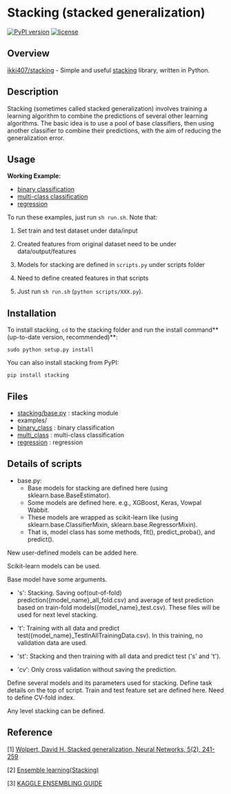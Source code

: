 Stacking (stacked generalization)
====

[![PyPI version](https://badge.fury.io/py/stacking.svg)](https://badge.fury.io/py/stacking)
[![license](https://img.shields.io/github/license/mashape/apistatus.svg?maxAge=2592000)](https://github.com/ikki407/stacking/LICENSE)

## Overview

[ikki407/stacking](https://github.com/ikki407/stacking) - Simple and useful [stacking](https://en.wikipedia.org/wiki/Ensemble_learning#Stacking) library, written in Python.


## Description

Stacking (sometimes called stacked generalization) involves training a learning algorithm to combine the predictions of several other learning algorithms. The basic idea is to use a pool of base classifiers, then using another classifier to combine their predictions, with the aim of reducing the generalization error.


## Usage

**Working Example:**
 
 * [binary classification](https://github.com/ikki407/stacking/tree/master/examples/binary_class)
 * [multi-class classification](https://github.com/ikki407/stacking/tree/master/examples/multi_class)
 * [regression](https://github.com/ikki407/stacking/tree/master/examples/regression)

To run these examples, just run `sh run.sh`. Note that: 

1. Set train and test dataset under data/input

2. Created features from original dataset need to be under data/output/features

3. Models for stacking are defined in `scripts.py` under scripts folder

4. Need to define created features in that scripts

5. Just run `sh run.sh` (`python scripts/XXX.py`).


## Installation
To install stacking, `cd` to the stacking folder and run the install command**(up-to-date version, recommended)**:
```
sudo python setup.py install
```

You can also install stacking from PyPI:
```
pip install stacking
```


## Files

- [stacking/base.py](https://github.com/ikki407/stacking/blob/master/stacking/base.py) : stacking module
- examples/
 - [binary_class](https://github.com/ikki407/stacking/tree/master/examples/binary_class) : binary classification
 - [multi_class](https://github.com/ikki407/stacking/tree/master/examples/multi_class) : multi-class classification
 - [regression](https://github.com/ikki407/stacking/tree/master/examples/regression) : regression


## Details of scripts

- base.py: 
  - Base models for stacking are defined here (using sklearn.base.BaseEstimator).
  - Some models are defined here. e.g., XGBoost, Keras, Vowpal Wabbit.
  - These models are wrapped as scikit-learn like (using sklearn.base.ClassifierMixin, sklearn.base.RegressorMixin).
  - That is, model class has some methods, fit(), predict_proba(), and predict().

New user-defined models can be added here.

Scikit-learn models can be used.

Base model have some arguments.

- 's': Stacking. Saving oof(out-of-fold) prediction({model_name}_all_fold.csv) and average of test prediction based on train-fold models({model_name}_test.csv). These files will be used for next level stacking.

- 't': Training with all data and predict test({model_name}_TestInAllTrainingData.csv). In this training, no validation data are used.

- 'st': Stacking and then training with all data and predict test ('s' and 't').

- 'cv': Only cross validation without saving the prediction.


Define several models and its parameters used for stacking.
Define task details on the top of script.
Train and test feature set are defined here. 
Need to define CV-fold index.

Any level stacking can be defined.

## Reference

[1] [Wolpert, David H. Stacked generalization, Neural Networks, 5(2), 241-259](http://machine-learning.martinsewell.com/ensembles/stacking/Wolpert1992.pdf)

[2] [Ensemble learning(Stacking)](https://en.wikipedia.org/wiki/Ensemble_learning#Stacking)

[3] [KAGGLE ENSEMBLING GUIDE](http://mlwave.com/kaggle-ensembling-guide/)

